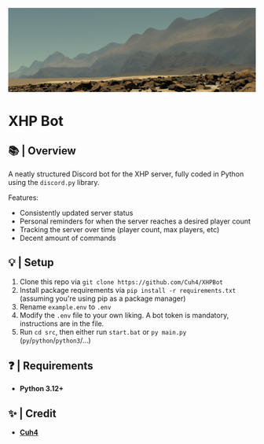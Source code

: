 ![Banner](imgs/readme_banner.png)

# XHP Bot

## 📚 | Overview
A neatly structured Discord bot for the XHP server, fully coded in Python using the `discord.py` library.

Features:
- Consistently updated server status
- Personal reminders for when the server reaches a desired player count
- Tracking the server over time (player count, max players, etc)
- Decent amount of commands

## 💡 | Setup
1) Clone this repo via `git clone https://github.com/Cuh4/XHPBot`
2) Install package requirements via `pip install -r requirements.txt` (assuming you're using pip as a package manager)
3) Rename `example.env` to `.env`
4) Modify the `.env` file to your own liking. A bot token is mandatory, instructions are in the file.
5) Run `cd src`, then either run `start.bat` or `py main.py` (`py`/`python`/`python3`/...)

## ❓ | Requirements
- **Python 3.12+**

## ✨ | Credit
- **[Cuh4](https://github.com/Cuh4)**